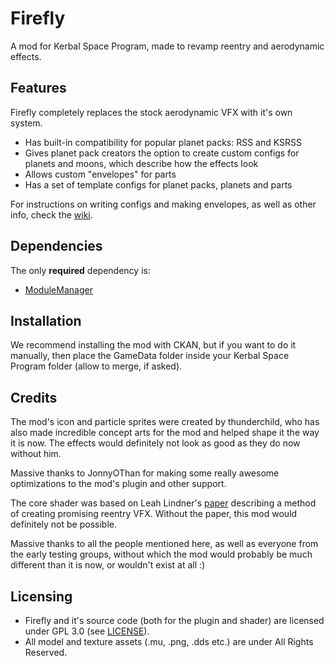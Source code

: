 # Firefly

A mod for Kerbal Space Program, made to revamp reentry and aerodynamic effects.

## Features
Firefly completely replaces the stock aerodynamic VFX with it's own system.
- Has built-in compatibility for popular planet packs: RSS and KSRSS
- Gives planet pack creators the option to create custom configs for planets and moons, which describe how the effects look
- Allows custom "envelopes" for parts
- Has a set of template configs for planet packs, planets and parts

For instructions on writing configs and making envelopes, as well as other info, check the [wiki]().

## Dependencies
The only **required** dependency is:
- [ModuleManager](https://github.com/sarbian/ModuleManager)

## Installation
We recommend installing the mod with CKAN, but if you want to do it manually, then place the GameData folder inside your Kerbal Space Program folder (allow to merge, if asked).

## Credits
The mod's icon and particle sprites were created by thunderchild, who has also made incredible concept arts for the mod and helped shape it the way it is now. The effects would definitely not look as good as they do now without him.

Massive thanks to JonnyOThan for making some really awesome optimizations to the mod's plugin and other support.

The core shader was based on Leah Lindner's [paper](https://leah-lindner.com/blog/atmospheric-entry/) describing a method of creating promising reentry VFX.
Without the paper, this mod would definitely not be possible.

Massive thanks to all the people mentioned here, as well as everyone from the early testing groups, without which the mod would probably be much different than it is now, or wouldn't exist at all :)

## Licensing
- Firefly and it's source code (both for the plugin and shader) are licensed under GPL 3.0 (see [LICENSE](https://github.com/M1rageDev/Firefly/blob/dev/LICENSE)).
- All model and texture assets (.mu, .png, .dds  etc.) are under All Rights Reserved.
